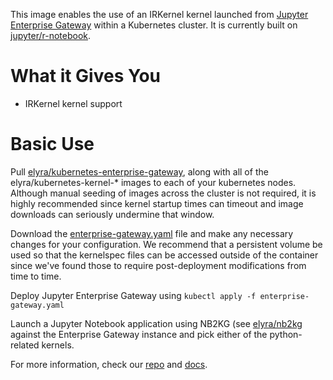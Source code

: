 This image enables the use of an IRKernel kernel launched from [Jupyter Enterprise Gateway](http://jupyter-enterprise-gateway.readthedocs.io/en/latest/) within a Kubernetes cluster.  It is currently built on [jupyter/r-notebook](https://hub.docker.com/r/jupyter/r-notebook/).

# What it Gives You
* IRKernel kernel support 

# Basic Use
Pull [elyra/kubernetes-enterprise-gateway](https://hub.docker.com/r/elyra/kubernetes-enterprise-gateway/), along with all of the elyra/kubernetes-kernel-* images to each of your kubernetes nodes.  Although manual seeding of images across the cluster is not required, it is highly recommended since kernel startup times can timeout and image downloads can seriously undermine that window.

Download the [enterprise-gateway.yaml](https://github.com/jupyter-incubator/enterprise_gateway/blob/master/etc/kubernetes/enterprise-gateway.yaml) file and make any necessary changes for your configuration.  We recommend that a persistent volume be used so that the kernelspec files can be accessed outside of the container since we've found those to require post-deployment modifications from time to time.

Deploy Jupyter Enterprise Gateway using `kubectl apply -f enterprise-gateway.yaml`

Launch a Jupyter Notebook application using NB2KG (see [elyra/nb2kg](https://hub.docker.com/r/elyra/nb2kg/) against the Enterprise Gateway instance and pick either of the python-related kernels.

For more information, check our [repo](https://github.com/jupyter-incubator/enterprise_gateway) and [docs](http://jupyter-enterprise-gateway.readthedocs.io/en/latest/).
